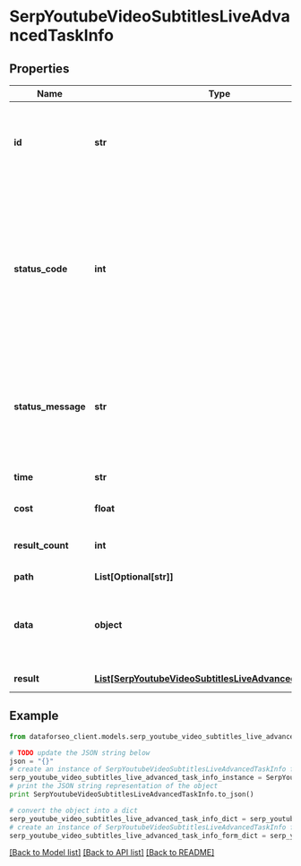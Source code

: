 # SerpYoutubeVideoSubtitlesLiveAdvancedTaskInfo


## Properties

Name | Type | Description | Notes
------------ | ------------- | ------------- | -------------
**id** | **str** | task identifier unique task identifier in our system in the UUID format | [optional] 
**status_code** | **int** | status code of the task generated by DataForSEO, can be within the following range: 10000-60000 you can find the full list of the response codes here | [optional] 
**status_message** | **str** | informational message of the task you can find the full list of general informational messages here | [optional] 
**time** | **str** | execution time, seconds | [optional] 
**cost** | **float** | total tasks cost, USD | [optional] 
**result_count** | **int** | number of elements in the result array | [optional] 
**path** | **List[Optional[str]]** | URL path | [optional] 
**data** | **object** | contains the same parameters that you specified in the POST request | [optional] 
**result** | [**List[SerpYoutubeVideoSubtitlesLiveAdvancedResultInfo]**](SerpYoutubeVideoSubtitlesLiveAdvancedResultInfo.md) | array of results | [optional] 

## Example

```python
from dataforseo_client.models.serp_youtube_video_subtitles_live_advanced_task_info import SerpYoutubeVideoSubtitlesLiveAdvancedTaskInfo

# TODO update the JSON string below
json = "{}"
# create an instance of SerpYoutubeVideoSubtitlesLiveAdvancedTaskInfo from a JSON string
serp_youtube_video_subtitles_live_advanced_task_info_instance = SerpYoutubeVideoSubtitlesLiveAdvancedTaskInfo.from_json(json)
# print the JSON string representation of the object
print SerpYoutubeVideoSubtitlesLiveAdvancedTaskInfo.to_json()

# convert the object into a dict
serp_youtube_video_subtitles_live_advanced_task_info_dict = serp_youtube_video_subtitles_live_advanced_task_info_instance.to_dict()
# create an instance of SerpYoutubeVideoSubtitlesLiveAdvancedTaskInfo from a dict
serp_youtube_video_subtitles_live_advanced_task_info_form_dict = serp_youtube_video_subtitles_live_advanced_task_info.from_dict(serp_youtube_video_subtitles_live_advanced_task_info_dict)
```
[[Back to Model list]](../README.md#documentation-for-models) [[Back to API list]](../README.md#documentation-for-api-endpoints) [[Back to README]](../README.md)


